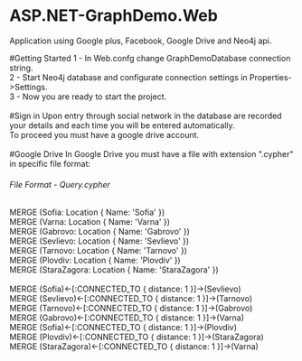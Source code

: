 # ASP.NET-GraphDemo.Web
Application using Google plus, Facebook, Google Drive and Neo4j api.

#Getting Started
      1 - In Web.confg change GraphDemoDatabase connection string. </br>
      2 - Start Neo4j database and configurate connection settings in Properties->Settings. </br>
      3 - Now you are ready to start the project.</br>
</br>
#Sign in
Upon entry through social network in the database are recorded your details and each time you will be entered automatically. </br>
To proceed you must have a google drive account.</br>
</br>
#Google Drive
In Google Drive you must have a file with extension ".cypher" in specific file format: </br>
###### File Format - Query.cypher
MERGE (Sofia: Location { Name: 'Sofia' }) </br>
MERGE (Varna: Location { Name: 'Varna' }) </br>
MERGE (Gabrovo: Location { Name: 'Gabrovo' })</br>
MERGE (Sevlievo: Location { Name: 'Sevlievo' })</br>
MERGE (Tarnovo: Location { Name: 'Tarnovo' })</br>
MERGE (Plovdiv: Location { Name: 'Plovdiv' })</br>
MERGE (StaraZagora: Location { Name: 'StaraZagora' })</br>
</br>
MERGE (Sofia)<-[:CONNECTED_TO { distance: 1 }]->(Sevlievo)</br>
MERGE (Sevlievo)<-[:CONNECTED_TO { distance: 1 }]->(Tarnovo)</br>
MERGE (Tarnovo)<-[:CONNECTED_TO { distance: 1 }]->(Gabrovo)</br>
MERGE (Gabrovo)<-[:CONNECTED_TO { distance: 1 }]->(Varna)</br>
MERGE (Sofia)<-[:CONNECTED_TO { distance: 1 }]->(Plovdiv)</br>
MERGE (Plovdiv)<-[:CONNECTED_TO { distance: 1 }]->(StaraZagora)</br>
MERGE (StaraZagora)<-[:CONNECTED_TO { distance: 1 }]->(Varna)</br>
